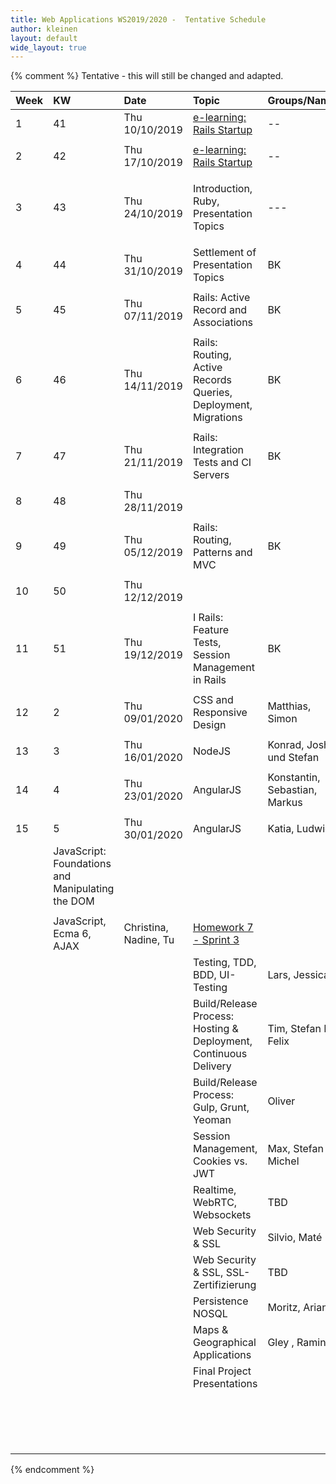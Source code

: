 ```yaml
---
title: Web Applications WS2019/2020 -  Tentative Schedule
author: kleinen
layout: default
wide_layout: true
---
```



{% comment %}
Tentative - this will still be changed and adapted.


| Week | KW                                               | Date                  | Topic                                                             | Groups/Names                  | Homework                                                                                                             |
|:-----|:-------------------------------------------------|:----------------------|:------------------------------------------------------------------|:------------------------------|:---------------------------------------------------------------------------------------------------------------------|
| 1    | 41                                               | Thu 10/10/2019        | [e-learning: Rails Startup](../#schedule)                         | --                            | --                                                                                                                   |
|      |                                                  |                       |                                                                   |                               |                                                                                                                      |
| 2    | 42                                               | Thu 17/10/2019        | [e-learning: Rails Startup](../#schedule)                         | --                            | --                                                                                                                   |
|      |                                                  |                       |                                                                   |                               |                                                                                                                      |
| 3    | 43                                               | Thu 24/10/2019        | Introduction, Ruby, Presentation Topics                           | ---                           | Find Topic and Group for Rails Project (Moodle), [Ruby Koans](https://github.com/htw-imi-wt1wa-ws2015/ruby-learning) |
|      |                                                  |                       |                                                                   |                               |                                                                                                                      |
| 4    | 44                                               | Thu 31/10/2019        | Settlement of Presentation Topics                                 | BK                            | [Homework 1](../homework/week1)                                                                                      |
|      |                                                  |                       |                                                                   |                               |                                                                                                                      |
| 5    | 45                                               | Thu 07/11/2019        | Rails: Active Record and Associations                             | BK                            |                                                                                                                      |
|      |                                                  |                       |                                                                   |                               |                                                                                                                      |
| 6    | 46                                               | Thu 14/11/2019        | Rails: Routing, Active Records Queries, Deployment, Migrations    | BK                            | [Homework 2](../homework/week2)                                                                                      |
|      |                                                  |                       |                                                                   |                               |                                                                                                                      |
| 7    | 47                                               | Thu 21/11/2019        | Rails: Integration Tests and CI Servers                           | BK                            |                                                                                                                      |
|      |                                                  |                       |                                                                   |                               |                                                                                                                      |
| 8    | 48                                               | Thu 28/11/2019        |                                                                   |                               |                                                                                                                      |
|      |                                                  |                       |                                                                   |                               |                                                                                                                      |
| 9    | 49                                               | Thu 05/12/2019        | Rails: Routing, Patterns and  MVC                                 | BK                            | [Homework 3](../homework/week3)                                                                                      |
|      |                                                  |                       |                                                                   |                               |                                                                                                                      |
| 10   | 50                                               | Thu 12/12/2019        |                                                                   |                               |                                                                                                                      |
|      |                                                  |                       |                                                                   |                               |                                                                                                                      |
| 11   | 51                                               | Thu 19/12/2019        | I  Rails: Feature Tests, Session Management in Rails              | BK                            | [Homework 4](../homework/week4)                                                                                      |
|      |                                                  |                       |                                                                   |                               |                                                                                                                      |
| 12   | 2                                                | Thu 09/01/2020        | CSS and Responsive Design                                         | Matthias, Simon               |                                                                                                                      |
|      |                                                  |                       |                                                                   |                               |                                                                                                                      |
| 13   | 3                                                | Thu 16/01/2020        | NodeJS                                                            | Konrad, Joshua und Stefan     | [Homework 5 - Sprint 1](../homework/week5)                                                                           |
|      |                                                  |                       |                                                                   |                               |                                                                                                                      |
| 14   | 4                                                | Thu 23/01/2020        | AngularJS                                                         | Konstantin, Sebastian, Markus |                                                                                                                      |
|      |                                                  |                       |                                                                   |                               |                                                                                                                      |
| 15   | 5                                                | Thu 30/01/2020        | AngularJS                                                         | Katia, Ludwig                 | [Homework 6 - Sprint 2](../homework/week6)                                                                           |
|      | JavaScript: Foundations and Manipulating the DOM |                       |                                                                   |                               |                                                                                                                      |
|      |                                                  |                       |                                                                   |                               |                                                                                                                      |
|      | JavaScript, Ecma 6, AJAX                         | Christina, Nadine, Tu | [Homework 7 - Sprint 3](../homework/week7)                        |                               |                                                                                                                      |
|      |                                                  |                       | Testing, TDD, BDD, UI-Testing                                     | Lars, Jessica                 |                                                                                                                      |
|      |                                                  |                       | Build/Release Process:  Hosting & Deployment, Continuous Delivery | Tim, Stefan K., Felix         | [Homework 8 - Sprint 4](../homework/week8)                                                                           |
|      |                                                  |                       | Build/Release Process: Gulp, Grunt, Yeoman                        | Oliver                        |                                                                                                                      |
|      |                                                  |                       | Session Management, Cookies vs. JWT                               | Max, Stefan N., Michel        | Homework 9 - Sprint 5                                                                                                |
|      |                                                  |                       | Realtime, WebRTC, Websockets                                      | TBD                           |                                                                                                                      |
|      |                                                  |                       | Web Security & SSL                                                | Silvio, Maté                  | [Homework 10 - Sprint 6](../homework/week10)                                                                         |
|      |                                                  |                       | Web Security & SSL, SSL-Zertifizierung                            | TBD                           |                                                                                                                      |
|      |                                                  |                       | Persistence NOSQL                                                 | Moritz, Arian                 | [Homework 11 - Sprint 7](../homework/week11)                                                                         |
|      |                                                  |                       | Maps & Geographical Applications                                  | Gley , Ramin                  |                                                                                                                      |
|      |                                                  |                       | Final Project Presentations                                       |                               |                                                                                                                      |
|      |                                                  |                       |                                                                   |                               |                                                                                                                      |
|      |                                                  |                       |                                                                   |                               | Final Reports Due (Sprint 7 and Presentations)                                                                       |
|      |                                                  |                       |                                                                   |                               |                                                                                                                      |
{% endcomment %}
